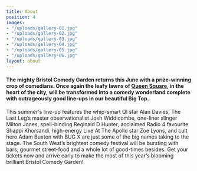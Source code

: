 ```yaml
---
title: About
position: 4
images:
- "/uploads/gallery-01.jpg"
- "/uploads/gallery-02.jpg"
- "/uploads/gallery-03.jpg"
- "/uploads/gallery-04.jpg"
- "/uploads/gallery-05.jpg"
- "/uploads/gallery-06.jpg"
layout: about
---
```


#### The mighty Bristol Comedy Garden returns this June with a prize-winning crop of comedians. Once again the leafy lawns of [Queen Square](/location/), in the heart of the city, will be transformed into a comedy wonderland complete with outrageously good line-ups in our beautiful Big Top.

This summer's line-up features the whip-smart QI star Alan Davies, The Last Leg’s master observationalist Josh Widdicombe, one-liner slinger Milton Jones, spell-binding Reginald D Hunter, acclaimed Radio 4 favourite Shappi Khorsandi, high-energy Live At The Apollo star Zoe Lyons, and cult hero Adam Buxton with BUG X are just some of the big names taking to the stage.
The South West’s brightest comedy festival will be bursting with bars, gourmet street-food and a whole lot of good-times besides. Get your tickets now and arrive early to make the most of this year’s blooming brilliant Bristol Comedy Garden!